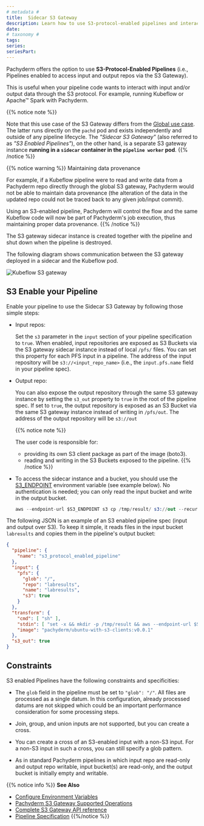 ```yaml
---
# metadata # 
title:  Sidecar S3 Gateway
description: Learn how to use S3-protocol-enabled pipelines and interact with external input/output data.
date: 
# taxonomy #
tags: 
series:
seriesPart:
--- 
```


Pachyderm offers the option to use **S3-Protocol-Enabled Pipelines** (i.e., Pipelines enabled to access input and output repos via the S3 Gateway).

This is useful when your pipeline code wants to interact with input and/or 
output data through the S3 protocol. For example, running Kubeflow or Apache™ Spark with Pachyderm. 

{{% notice note %}}

Note that this use case of the S3 Gateway differs from the [Global use case](index.md). The latter runs directly on the `pachd` pod and exists independently and outside of any pipeline lifecycle. 
The *"Sidecar S3 Gateway"* (also referred to as *"S3 Enabled Pipelines"*), on the other hand, is a separate S3 gateway instance **running in a `sidecar` container in the `pipeline worker` pod**.
{{% /notice %}}

{{% notice warning %}} 
Maintaining data provenance

For example, if a Kubeflow pipeline were to read and write data from a Pachyderm repo directly through the global S3 gateway, Pachyderm
would not be able to maintain data provenance (the alteration of the data in the updated repo could not be traced back to any given job/input commit). 

Using an S3-enabled pipeline, Pachyderm will control the flow and
the same Kubeflow code will now be part of Pachyderm's job execution, thus maintaining proper data provenance.
{{% /notice %}}

The S3 gateway sidecar instance is created together with the
pipeline and shut down when the pipeline is destroyed.

The following diagram shows communication between the S3 gateway
deployed in a sidecar and the Kubeflow pod.

![Kubeflow S3 gateway](../../../../assets/images/d_kubeflow_sidecar.png)

## S3 Enable your Pipeline 
Enable your pipeline to use the Sidecar S3 Gateway by following those simple steps:

* Input repos:

    Set the `s3` parameter in the `input`
    section of your pipeline specification to `true`.
    When enabled, input repositories are exposed as S3 Buckets via the S3 gateway sidecar instance
    instead of local `/pfs/` files. You can set this property for each PFS input in
    a pipeline. The address of the input repository will be `s3://<input_repo_name>` (i.e., the `input.pfs.name` field in your pipeline spec).

* Output repo:

    You can also expose the output repository through the same S3 gateway
    instance by setting the `s3_out` property to `true` in the root of
    the pipeline spec.  If set to `true`, the output repository
    is exposed as an S3 Bucket via the same S3 gateway instance instead of
    writing in `/pfs/out`.
    The address of the output repository will be `s3://out`

  {{% notice note %}}

  The user code is responsible for:

  - providing its own S3 client package as part of the image (boto3).
  - reading and writing in the S3 Buckets exposed to the pipeline.
  {{% /notice %}}


* To access the sidecar instance and a bucket, you should use the [S3_ENDPOINT](../../../deploy/environment-variables/#pipeline-worker-environment-variables) environment variable (see example below). No authentication is needed; 
  you can only read the input bucket and write in the output bucket.
  ```s
  aws --endpoint-url $S3_ENDPOINT s3 cp /tmp/result/ s3://out --recursive
  ```

The following JSON is an example of an S3 enabled pipeline spec (input and output over S3). 
To keep it simple, it reads files in the input bucket `labresults` and copies them in the pipeline's output bucket:
```json
{
  "pipeline": {
    "name": "s3_protocol_enabled_pipeline"
  },
  "input": {
    "pfs": {
      "glob": "/",
      "repo": "labresults",
      "name": "labresults",
      "s3": true
    }
  },
  "transform": {
    "cmd": [ "sh" ],
    "stdin": [ "set -x && mkdir -p /tmp/result && aws --endpoint-url $S3_ENDPOINT s3 ls && aws --endpoint-url $S3_ENDPOINT s3 cp s3://labresults/ /tmp/result/ --recursive && aws --endpoint-url $S3_ENDPOINT s3 cp /tmp/result/ s3://out --recursive" ],
    "image": "pachyderm/ubuntu-with-s3-clients:v0.0.1"
  },
  "s3_out": true
}
```
## Constraints

S3 enabled Pipelines have the following constraints and specificities:

* The `glob` field in the pipeline must be set to `"glob": "/"`. All files
are processed as a single datum. 
In this configuration, already processed
datums are not skipped which
could be an important performance consideration for some processing steps.

* Join, group, and union inputs are not supported, but you can create a cross.

* You can create a cross of an S3-enabled input with a non-S3 input.
For a non-S3 input in such a cross, you can still specify a glob pattern.

* As in standard Pachyderm pipelines in which input repo are read-only
and output repo writable, 
input bucket(s) are read-only, and the output bucket is initially empty and writable. 

{{% notice info %}}
**See Also**
- [Configure Environment Variables](../../../deploy/environment-variables/)
- [Pachyderm S3 Gateway Supported Operations](./supported-operations.md)
- [Complete S3 Gateway API reference](../../../../reference/s3gateway-api/)
- [Pipeline Specification](../../../../reference/pipeline-spec/#input)
{{%/notice %}}
